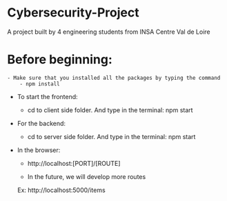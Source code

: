 # Cybersecurity-Project
A project built by 4 engineering students from INSA Centre Val de Loire


# Before beginning:
    - Make sure that you installed all the packages by typing the command 
        - npm install

- To start the frontend: 
    - cd to client side folder. And type in the terminal: npm start
- For the backend:
    - cd to server side folder. And type in the terminal: npm start

- In the browser:
    - http://localhost:[PORT]/[ROUTE]

    - In the future, we will develop more routes

    Ex: http://localhost:5000/items
